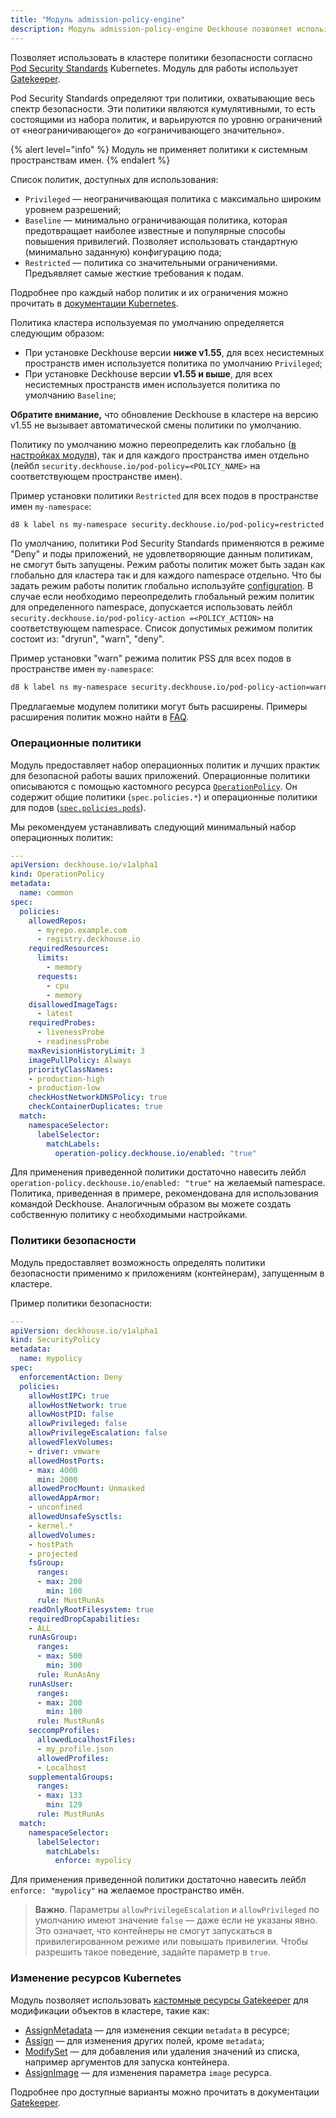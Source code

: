 ```yaml
---
title: "Модуль admission-policy-engine"
description: Модуль admission-policy-engine Deckhouse позволяет использовать в кластере Kubernetes политики безопасности согласно Kubernetes Pod Security Standards.
---
```


Позволяет использовать в кластере политики безопасности согласно [Pod Security Standards](https://kubernetes.io/docs/concepts/security/pod-security-standards/) Kubernetes. Модуль для работы использует [Gatekeeper](https://open-policy-agent.github.io/gatekeeper/website/docs/).

Pod Security Standards определяют три политики, охватывающие весь спектр безопасности. Эти политики являются кумулятивными, то есть состоящими из набора политик, и варьируются по уровню ограничений от «неограничивающего» до «ограничивающего значительно».

{% alert level="info" %}
Модуль не применяет политики к системным пространствам имен.
{% endalert %}

Список политик, доступных для использования:
- `Privileged` — неограничивающая политика с максимально широким уровнем разрешений;
- `Baseline` — минимально ограничивающая политика, которая предотвращает наиболее известные и популярные способы повышения привилегий. Позволяет использовать стандартную (минимально заданную) конфигурацию пода;
- `Restricted` — политика со значительными ограничениями. Предъявляет самые жесткие требования к подам.

Подробнее про каждый набор политик и их ограничения можно прочитать в [документации Kubernetes](https://kubernetes.io/docs/concepts/security/pod-security-standards/#profile-details).

Политика кластера используемая по умолчанию определяется следующим образом:
- При установке Deckhouse версии **ниже v1.55**, для всех несистемных пространств имен используется политика по умолчанию `Privileged`;
- При установке Deckhouse версии **v1.55 и выше**, для всех несистемных пространств имен используется политика по умолчанию `Baseline`;

**Обратите внимание,** что обновление Deckhouse в кластере на версию v1.55 не вызывает автоматической смены политики по умолчанию.

Политику по умолчанию можно переопределить как глобально ([в настройках модуля](configuration.html#parameters-podsecuritystandards-defaultpolicy)), так и для каждого пространства имен отдельно (лейбл `security.deckhouse.io/pod-policy=<POLICY_NAME>` на соответствующем пространстве имен).

Пример установки политики `Restricted` для всех подов в пространстве имен `my-namespace`:

```bash
d8 k label ns my-namespace security.deckhouse.io/pod-policy=restricted
```

По умолчанию, политики Pod Security Standards применяются в режиме "Deny" и поды приложений, не удовлетворяющие данным политикам, не смогут быть запущены. Режим работы политик может быть задан как глобально для кластера так и для каждого namespace отдельно. Что бы задать режим работы политик глобально используйте [configuration](configuration.html#parameters-podsecuritystandards-enforcementaction). В случае если необходимо переопределить глобальный режим политик для определенного namespace, допускается использовать лейбл `security.deckhouse.io/pod-policy-action =<POLICY_ACTION>` на соответствующем namespace. Список допустимых режимом политик состоит из: "dryrun", "warn", "deny".

Пример установки "warn" режима политик PSS для всех подов в пространстве имен `my-namespace`:

```bash
d8 k label ns my-namespace security.deckhouse.io/pod-policy-action=warn
```

Предлагаемые модулем политики могут быть расширены. Примеры расширения политик можно найти в [FAQ](faq.html).

### Операционные политики

Модуль предоставляет набор операционных политик и лучших практик для безопасной работы ваших приложений.
Операционные политики описываются с помощью кастомного ресурса [`OperationPolicy`](admission-policy-engine/cr.html#operationpolicy). Он содержит общие политики (`spec.policies.*`) и операционные политики для подов ([`spec.policies.pods`](admission-policy-engine/cr.html#operationpolicy-v1alpha1-spec-policies-pods)).

Мы рекомендуем устанавливать следующий минимальный набор операционных политик:

```yaml
---
apiVersion: deckhouse.io/v1alpha1
kind: OperationPolicy
metadata:
  name: common
spec:
  policies:
    allowedRepos:
      - myrepo.example.com
      - registry.deckhouse.io
    requiredResources:
      limits:
        - memory
      requests:
        - cpu
        - memory
    disallowedImageTags:
      - latest
    requiredProbes:
      - livenessProbe
      - readinessProbe
    maxRevisionHistoryLimit: 3
    imagePullPolicy: Always
    priorityClassNames:
    - production-high
    - production-low
    checkHostNetworkDNSPolicy: true
    checkContainerDuplicates: true
  match:
    namespaceSelector:
      labelSelector:
        matchLabels:
          operation-policy.deckhouse.io/enabled: "true"
```

Для применения приведенной политики достаточно навесить лейбл `operation-policy.deckhouse.io/enabled: "true"` на желаемый namespace. Политика, приведенная в примере, рекомендована для использования командой Deckhouse. Аналогичным образом вы можете создать собственную политику с необходимыми настройками.

### Политики безопасности

Модуль предоставляет возможность определять политики безопасности применимо к приложениям (контейнерам), запущенным в кластере.

Пример политики безопасности:

```yaml
---
apiVersion: deckhouse.io/v1alpha1
kind: SecurityPolicy
metadata:
  name: mypolicy
spec:
  enforcementAction: Deny
  policies:
    allowHostIPC: true
    allowHostNetwork: true
    allowHostPID: false
    allowPrivileged: false
    allowPrivilegeEscalation: false
    allowedFlexVolumes:
    - driver: vmware
    allowedHostPorts:
    - max: 4000
      min: 2000
    allowedProcMount: Unmasked
    allowedAppArmor:
    - unconfined
    allowedUnsafeSysctls:
    - kernel.*
    allowedVolumes:
    - hostPath
    - projected
    fsGroup:
      ranges:
      - max: 200
        min: 100
      rule: MustRunAs
    readOnlyRootFilesystem: true
    requiredDropCapabilities:
    - ALL
    runAsGroup:
      ranges:
      - max: 500
        min: 300
      rule: RunAsAny
    runAsUser:
      ranges:
      - max: 200
        min: 100
      rule: MustRunAs
    seccompProfiles:
      allowedLocalhostFiles:
      - my_profile.json
      allowedProfiles:
      - Localhost
    supplementalGroups:
      ranges:
      - max: 133
        min: 129
      rule: MustRunAs
  match:
    namespaceSelector:
      labelSelector:
        matchLabels:
          enforce: mypolicy
```

Для применения приведенной политики достаточно навесить лейбл `enforce: "mypolicy"` на желаемое пространство имён.

> **Важно**. Параметры `allowPrivilegeEscalation` и `allowPrivileged` по умолчанию имеют значение `false` — даже если не указаны явно. Это означает, что контейнеры не смогут запускаться в привилегированном режиме или повышать привилегии. Чтобы разрешить такое поведение, задайте параметр в `true`.

### Изменение ресурсов Kubernetes

Модуль позволяет использовать [кастомные ресурсы Gatekeeper](gatekeeper-cr.html) для модификации объектов в кластере, такие как:
- [AssignMetadata](gatekeeper-cr.html#assignmetadata) — для изменения секции `metadata` в ресурсе;
- [Assign](gatekeeper-cr.html#assign) — для изменения других полей, кроме `metadata`;
- [ModifySet](gatekeeper-cr.html#modifyset) — для добавления или удаления значений из списка, например аргументов для запуска контейнера.
- [AssignImage](gatekeeper-cr.html#assignimage) — для изменения параметра `image` ресурса.

Подробнее про доступные варианты можно прочитать в документации [Gatekeeper](https://open-policy-agent.github.io/gatekeeper/website/docs/mutation/).
